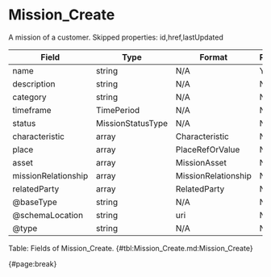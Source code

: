 <!--
    ATTENTION: This file was generated via gradle!
               Do NOT manually edit this file! Any such changes will be overwritten!
-->

# Mission_Create

A mission of a customer.
Skipped properties: id,href,lastUpdated

| Field | Type | Format | Required |
| ------- | ------- | ------- | --- |
| name | string | N/A | Yes |
| description | string | N/A | No |
| category | string | N/A | No |
| timeframe | TimePeriod | N/A | No |
| status | MissionStatusType | N/A | No |
| characteristic | array | Characteristic | No |
| place | array | PlaceRefOrValue | No |
| asset | array | MissionAsset | No |
| missionRelationship | array | MissionRelationship | No |
| relatedParty | array | RelatedParty | No |
| @baseType | string | N/A | No |
| @schemaLocation | string | uri | No |
| @type | string | N/A | No |

Table: Fields of Mission_Create. {#tbl:Mission_Create.md:Mission_Create}

{#page:break}

